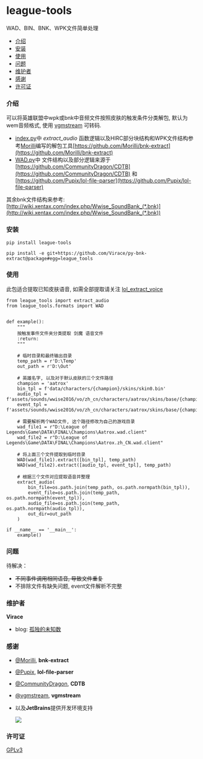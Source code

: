 # league-tools

WAD、BIN、BNK、WPK文件简单处理


- [介绍](#介绍)
- [安装](#安装)
- [使用](#使用)
- [问题](#问题)
- [维护者](#维护者)
- [感谢](#感谢)
- [许可证](#许可证)


### 介绍
可以将英雄联盟中wpk或bnk中音频文件按照皮肤的触发条件分类解包, 默认为wem音频格式, 使用 [vgmstream](https://vgmstream.org/downloads) 可转码.

- [index.py](league_tools/index.py)中 _extract_audio_ 函数逻辑以及HIRC部分块结构和WPK文件结构参考[Morilli](https://github.com/Morilli)编写的解包工具[https://github.com/Morilli/bnk-extract](https://github.com/Morilli/bnk-extract)
- [WAD.py](league_tools/formats/WAD.py)中 文件结构以及部分逻辑来源于[https://github.com/CommunityDragon/CDTB](https://github.com/CommunityDragon/CDTB) 和 [https://github.com/Pupix/lol-file-parser](https://github.com/Pupix/lol-file-parser)

其余bnk文件结构来参考:[http://wiki.xentax.com/index.php/Wwise_SoundBank_(*.bnk)](http://wiki.xentax.com/index.php/Wwise_SoundBank_(*.bnk))


### 安装


`pip install league-tools`

`pip install -e git+https://github.com/Virace/py-bnk-extract@package#egg=league_tools`

### 使用
此包适合提取已知皮肤语音, 如需全部提取请关注 [lol_extract_voice](https://github.com/Virace/lol_extract_voice)
```
from league_tools import extract_audio
from league_tools.formats import WAD


def example():
    """
    按触发事件文件夹分类提取 剑魔 语音文件
    :return:
    """

    # 临时目录和最终输出目录
    temp_path = r'D:\Temp'
    out_path = r'D:\Out'

    # 英雄名字, 以及对于默认皮肤的三个文件路径
    champion = 'aatrox'
    bin_tpl = f'data/characters/{champion}/skins/skin0.bin'
    audio_tpl = f'assets/sounds/wwise2016/vo/zh_cn/characters/aatrox/skins/base/{champion}_base_vo_audio.wpk'
    event_tpl = f'assets/sounds/wwise2016/vo/zh_cn/characters/aatrox/skins/base/{champion}_base_vo_events.bnk'

    # 需要解析两个WAD文件, 这个路径修改为自己的游戏目录
    wad_file1 = r"D:\League of Legends\Game\DATA\FINAL\Champions\Aatrox.wad.client"
    wad_file2 = r"D:\League of Legends\Game\DATA\FINAL\Champions\Aatrox.zh_CN.wad.client"

    # 将上面三个文件提取到临时目录
    WAD(wad_file1).extract([bin_tpl], temp_path)
    WAD(wad_file2).extract([audio_tpl, event_tpl], temp_path)

    # 根据三个文件对应提取语音并整理
    extract_audio(
        bin_file=os.path.join(temp_path, os.path.normpath(bin_tpl)),
        event_file=os.path.join(temp_path, os.path.normpath(event_tpl)),
        audio_file=os.path.join(temp_path, os.path.normpath(audio_tpl)),
        out_dir=out_path
    )

if __name__ == '__main__':
    example()
```
### 问题
待解决：
 - ~~不同事件调用相同语音, 导致文件重复~~
 - 不排除文件有缺失问题, event文件解析不完整



### 维护者
**Virace**
- blog: [孤独的未知数](https://x-item.com)

### 感谢
- [@Morilli](https://github.com/Morilli/bnk-extract), **bnk-extract**
- [@Pupix](https://github.com/Pupix/lol-file-parser), **lol-file-parser**
- [@CommunityDragon](https://github.com/CommunityDragon/CDTB), **CDTB** 
- [@vgmstream](https://github.com/vgmstream/vgmstream), **vgmstream**

- 以及**JetBrains**提供开发环境支持
  
  <a href="https://www.jetbrains.com/?from=kratos-pe" target="_blank"><img src="https://cdn.jsdelivr.net/gh/virace/kratos-pe@main/jetbrains.svg"></a>

### 许可证

[GPLv3](LICENSE)